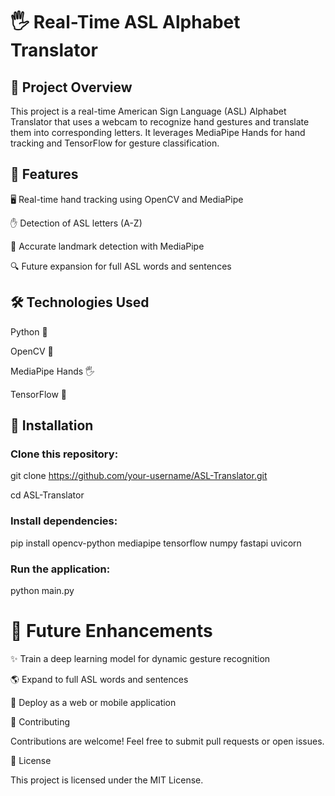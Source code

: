 # 🖐 Real-Time ASL Alphabet Translator

## 📌 Project Overview

This project is a real-time American Sign Language (ASL) Alphabet Translator that uses a webcam to recognize hand gestures and translate them into corresponding letters. It leverages MediaPipe Hands for hand tracking and TensorFlow for gesture classification.

## 🚀 Features

🖥️ Real-time hand tracking using OpenCV and MediaPipe

✋ Detection of ASL letters (A-Z)

🎯 Accurate landmark detection with MediaPipe

🔍 Future expansion for full ASL words and sentences

## 🛠️ Technologies Used

Python 🐍

OpenCV 🎥

MediaPipe Hands 🖐️

TensorFlow 🤖

## 🔧 Installation

### Clone this repository:

git clone https://github.com/your-username/ASL-Translator.git

cd ASL-Translator

### Install dependencies:

pip install opencv-python mediapipe tensorflow numpy fastapi uvicorn

### Run the application:

python main.py

# 📌 Future Enhancements

✨ Train a deep learning model for dynamic gesture recognition

🌎 Expand to full ASL words and sentences

📱 Deploy as a web or mobile application

🤝 Contributing

Contributions are welcome! Feel free to submit pull requests or open issues.

📜 License

This project is licensed under the MIT License.
